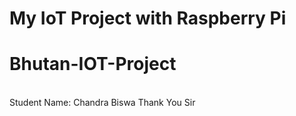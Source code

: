 # My IoT Project with Raspberry Pi
# Bhutan-IOT-Project
<br>
Student Name: Chandra Biswa
Thank You Sir
